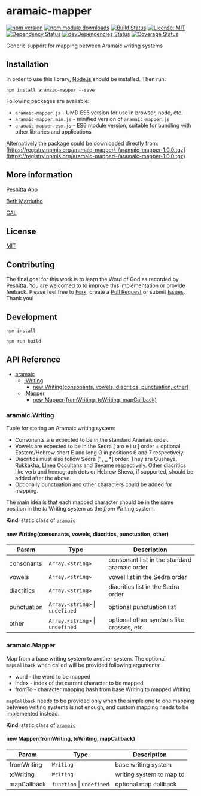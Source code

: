 # aramaic-mapper

[![npm version](https://badge.fury.io/js/aramaic-mapper.svg)](https://badge.fury.io/js/aramaic-mapper)
[![npm module downloads](http://img.shields.io/npm/dt/aramaic-mapper.svg)](https://www.npmjs.org/package/aramaic-mapper)
[![Build Status](https://travis-ci.org/peshitta/aramaic-mapper.svg?branch=master)](https://travis-ci.org/peshitta/aramaic-mapper)
[![License: MIT](https://img.shields.io/badge/License-MIT-yellow.svg)](https://github.com/peshitta/aramaic-mapper/blob/master/LICENSE)
[![Dependency Status](https://david-dm.org/peshitta/aramaic-mapper.svg)](https://david-dm.org/peshitta/aramaic-mapper)
[![devDependencies Status](https://david-dm.org/peshitta/aramaic-mapper/dev-status.svg)](https://david-dm.org/peshitta/aramaic-mapper?type=dev)
[![Coverage Status](https://coveralls.io/repos/github/peshitta/aramaic-mapper/badge.svg?branch=master)](https://coveralls.io/github/peshitta/aramaic-mapper?branch=master)

Generic support for mapping between Aramaic writing systems

## Installation

In order to use this library, [Node.js](https://nodejs.org) should be installed. 
Then run:
```
npm install aramaic-mapper --save
```

Following packages are available:
* `aramaic-mapper.js` - UMD ES5 version for use in browser, node, etc.
* `aramaic-mapper.min.js` - minified version of `aramaic-mapper.js`
* `aramaic-mapper.esm.js` - ES6 module version, suitable for bundling with other 
libraries and applications

Alternatively the package could be downloaded directly from:
[https://registry.npmjs.org/aramaic-mapper/-/aramaic-mapper-1.0.0.tgz](https://registry.npmjs.org/aramaic-mapper/-/aramaic-mapper-1.0.0.tgz)

## More information

[Peshitta App](https://peshitta.github.io)

[Beth Mardutho](https://sedra.bethmardutho.org/about/fonts)

[CAL](http://cal1.cn.huc.edu/searching/fullbrowser.html)

## License

[MIT](https://github.com/peshitta/aramaic-mapper/blob/master/LICENSE)

## Contributing

The final goal for this work is to learn the Word of God as recorded by
[Peshitta](https://en.wikipedia.org/wiki/Peshitta).
You are welcomed to to improve this implementation or provide feeback. Please
feel free to [Fork](https://help.github.com/articles/fork-a-repo/), create a
[Pull Request](https://help.github.com/articles/about-pull-requests/) or
submit [Issues](https://github.com/peshitta/aramaic-mapper/issues).
Thank you!

## Development

```
npm install
```
```
npm run build
```

## API Reference

* [aramaic](#module_aramaic)
    * [.Writing](#module_aramaic.Writing)
        * [new Writing(consonants, vowels, diacritics, punctuation, other)](#new_module_aramaic.Writing_new)
    * [.Mapper](#module_aramaic.Mapper)
        * [new Mapper(fromWriting, toWriting, mapCallback)](#new_module_aramaic.Mapper_new)

<a name="module_aramaic.Writing"></a>

### aramaic.Writing
Tuple for storing an Aramaic writing system:
* Consonants are expected to be in the standard Aramaic order.
* Vowels are expected to be in the Sedra [ a o e i u ] order + optional
  Eastern/Hebrew short E and long O in positions 6 and 7 respectively.
* Diacritics must also follow Sedra [' , _  *] order. They are Qushaya,
  Rukkakha, Linea Occultans and Seyame respectively.
  Other diacritics like verb and homograph dots or Hebrew Sheva, if
  supported, should be added after the above.
* Optionally punctuation and other characters could be added for mapping.

The main idea is that each mapped character should be in the same
position in the _to_ Writing system as the _from_ Writing system.

**Kind**: static class of [<code>aramaic</code>](#module_aramaic)  
<a name="new_module_aramaic.Writing_new"></a>

#### new Writing(consonants, vowels, diacritics, punctuation, other)

| Param | Type | Description |
| --- | --- | --- |
| consonants | <code>Array.&lt;string&gt;</code> | consonant list in the standard aramaic order |
| vowels | <code>Array.&lt;string&gt;</code> | vowel list in the Sedra order |
| diacritics | <code>Array.&lt;string&gt;</code> | diacritics list in the Sedra order |
| punctuation | <code>Array.&lt;string&gt;</code> \| <code>undefined</code> | optional punctuation list |
| other | <code>Array.&lt;string&gt;</code> \| <code>undefined</code> | optional other symbols like crosses, etc. |

<a name="module_aramaic.Mapper"></a>

### aramaic.Mapper
Map from a base writing system to another system.
The optional `mapCallback` when called will be provided following arguments:
* word - the word to be mapped
* index - index of the current character to be mapped
* fromTo - character mapping hash from base Writing to mapped Writing

`mapCallback` needs to be provided only when the simple one to one mapping
between writing systems is not enough, and custom mapping needs to be
implemented instead.

**Kind**: static class of [<code>aramaic</code>](#module_aramaic)  
<a name="new_module_aramaic.Mapper_new"></a>

#### new Mapper(fromWriting, toWriting, mapCallback)

| Param | Type | Description |
| --- | --- | --- |
| fromWriting | <code>Writing</code> | base writing system |
| toWriting | <code>Writing</code> | writing system to map to |
| mapCallback | <code>function</code> \| <code>undefined</code> | optional map callback |

